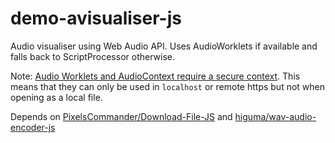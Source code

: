 # demo-avisualiser-js
Audio visualiser using Web Audio API.
Uses AudioWorklets if available and falls back to ScriptProcessor otherwise.

Note: [Audio Worklets and AudioContext require a secure context](https://developers.google.com/web/updates/2017/12/audio-worklet#registration_and_instantiation). This means that they can only be used in `localhost` or remote https but not when opening as a local file.

Depends on [PixelsCommander/Download-File-JS](https://github.com/PixelsCommander/Download-File-JS) and [higuma/wav-audio-encoder-js](https://github.com/higuma/wav-audio-encoder-js)
